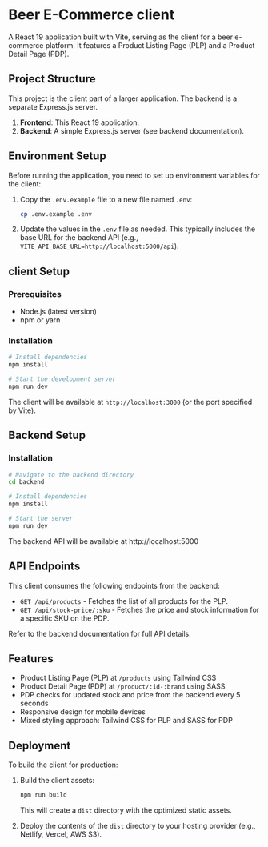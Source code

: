 # Beer E-Commerce client

A React 19 application built with Vite, serving as the client for a beer e-commerce platform. It features a Product Listing Page (PLP) and a Product Detail Page (PDP).

## Project Structure

This project is the client part of a larger application. The backend is a separate Express.js server.

1.  **Frontend**: This React 19 application.
2.  **Backend**: A simple Express.js server (see backend documentation).

## Environment Setup

Before running the application, you need to set up environment variables for the client:

1.  Copy the `.env.example` file to a new file named `.env`:
    ```bash
    cp .env.example .env
    ```

2.  Update the values in the `.env` file as needed. This typically includes the base URL for the backend API (e.g., `VITE_API_BASE_URL=http://localhost:5000/api`).

## client Setup

### Prerequisites
- Node.js (latest version)
- npm or yarn

### Installation

```bash
# Install dependencies
npm install

# Start the development server
npm run dev
```

The client will be available at `http://localhost:3000` (or the port specified by Vite).

## Backend Setup

### Installation

```bash
# Navigate to the backend directory
cd backend

# Install dependencies
npm install

# Start the server
npm run dev
```

The backend API will be available at http://localhost:5000

## API Endpoints

This client consumes the following endpoints from the backend:

- `GET /api/products` - Fetches the list of all products for the PLP.
- `GET /api/stock-price/:sku` - Fetches the price and stock information for a specific SKU on the PDP.

Refer to the backend documentation for full API details.

## Features

- Product Listing Page (PLP) at `/products` using Tailwind CSS
- Product Detail Page (PDP) at `/product/:id-:brand` using SASS
- PDP checks for updated stock and price from the backend every 5 seconds
- Responsive design for mobile devices
- Mixed styling approach: Tailwind CSS for PLP and SASS for PDP

## Deployment

To build the client for production:

1.  Build the client assets:
    ```bash
    npm run build
    ```
    This will create a `dist` directory with the optimized static assets.

2.  Deploy the contents of the `dist` directory to your hosting provider (e.g., Netlify, Vercel, AWS S3).
